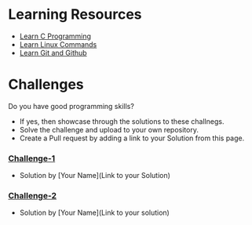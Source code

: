 # Learning Resources
* [Learn C Programming](C-Resources.md)
* [Learn Linux Commands](Linux-Resources.md)
* [Learn Git and Github](C-Resources.md)

# Challenges
Do you have good programming skills? 
- If yes, then showcase through the solutions to these challnegs.
- Solve the challenge and upload to your own repository.
- Create a Pull request by adding a link to your Solution from this page.

### [Challenge-1](challenge-1.md)
* Solution by [Your Name](Link to your Solution)

### [Challenge-2](challenge-2.md)
* Solution by [Your Name](Link to your solution)
